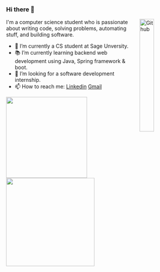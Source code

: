 ### Hi there 👋

<img width="28%" align="right" alt="Github" src="https://user-images.githubusercontent.com/48678280/88862734-4903af80-d201-11ea-968b-9c939d88a37c.gif" />

I'm a computer science student who is passionate about writing code, solving problems, automating stuff, and building software.

- 🔭 I’m currently a CS student at Sage Unversity.
- 📚 I’m currently learning  backend web development using Java, Spring framework & boot.
- 👯 I’m looking for a software development internship. 
- 📫 How to reach me: [Linkedin](https://www.linkedin.com/in/priyanshugour70) [Gmail](mailto:priyanshugournotes1@gmail.com)

<img align='left'   width="220" src="https://github-readme-stats.vercel.app/api?username=priyanshugour70&show_icons=true&title_color=fff&icon_color=79ff97&text_color=9f9f9f&bg_color=151515">

<img width="240" src="https://github-readme-streak-stats.herokuapp.com/?user=priyanshugour70&stroke=ffffff&background=1c1917&ring=0891b2&fire=0891b2&currStreakNum=ffffff&currStreakLabel=0891b2&sideNums=ffffff&sideLabels=ffffff&dates=ffffff&hide_border=true" />
